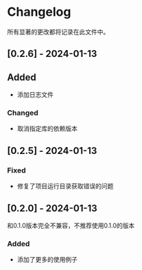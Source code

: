 # Changelog
所有显著的更改都将记录在此文件中。

## [0.2.6] - 2024-01-13

## Added

- 添加日志文件

### Changed
- 取消指定库的依赖版本


## [0.2.5] - 2024-01-13

### Fixed
- 修复了项目运行目录获取错误的问题

## [0.2.0] - 2024-01-13

和0.1.0版本完全不兼容，不推荐使用0.1.0的版本

### Added
- 添加了更多的使用例子
